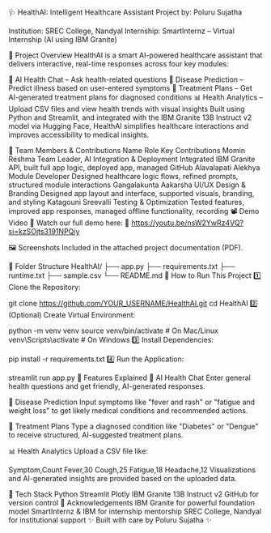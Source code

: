 🩺 HealthAI: Intelligent Healthcare Assistant
Project by:
Poluru Sujatha 

Institution: SREC College, Nandyal
Internship: SmartInternz – Virtual Internship (AI using IBM Granite)

📌 Project Overview
HealthAI is a smart AI-powered healthcare assistant that delivers interactive, real-time responses across four key modules:

💬 AI Health Chat – Ask health-related questions
🦠 Disease Prediction – Predict illness based on user-entered symptoms
💊 Treatment Plans – Get AI-generated treatment plans for diagnosed conditions
📊 Health Analytics – Upload CSV files and view health trends with visual insights
Built using Python and Streamlit, and integrated with the IBM Granite 13B Instruct v2 model via Hugging Face, HealthAI simplifies healthcare interactions and improves accessibility to medical insights.

👥 Team Members & Contributions
Name	Role	Key Contributions
Momin Reshma	Team Leader, AI Integration & Deployment	Integrated IBM Granite API, built full app logic, deployed app, managed GitHub
Alavalapati Alekhya	Module Developer	Designed healthcare logic flows, refined prompts, structured module interactions
Gangalakunta Aakarsha	UI/UX Design & Branding	Designed app layout and interface, supported visuals, branding, and styling
Katagouni Sreevalli	Testing & Optimization	Tested features, improved app responses, managed offline functionality, recording
📽️ Demo Video
🎥 Watch our full demo here:
🔗 https://youtu.be/nsW2YwRz4VQ?si=kzSOjts3191NPQiy

🖼️ Screenshots
Included in the attached project documentation (PDF).

📁 Folder Structure
HealthAI/
├── app.py
├── requirements.txt
├── runtime.txt
├── sample.csv
└── README.md
🚀 How to Run This Project
1️⃣ Clone the Repository:

git clone https://github.com/YOUR_USERNAME/HealthAI.git
cd HealthAI
2️⃣ (Optional) Create Virtual Environment:

python -m venv venv
source venv/bin/activate  # On Mac/Linux
venv\Scripts\activate     # On Windows
3️⃣ Install Dependencies:

pip install -r requirements.txt
4️⃣ Run the Application:

streamlit run app.py
🧪 Features Explained
💬 AI Health Chat
Enter general health questions and get friendly, AI-generated responses.

🦠 Disease Prediction
Input symptoms like "fever and rash" or "fatigue and weight loss" to get likely medical conditions and recommended actions.

💊 Treatment Plans
Type a diagnosed condition like "Diabetes" or "Dengue" to receive structured, AI-suggested treatment plans.

📊 Health Analytics
Upload a CSV file like:

Symptom,Count
Fever,30
Cough,25
Fatigue,18
Headache,12
Visualizations and AI-generated insights are provided based on the uploaded data.

🧠 Tech Stack
Python
Streamlit
Plotly
IBM Granite 13B Instruct v2
GitHub for version control
🙏 Acknowledgements
IBM Granite for powerful foundation model
SmartInternz & IBM for internship mentorship
SREC College, Nandyal for institutional support
✨ Built with care by Poluru Sujatha ✨
